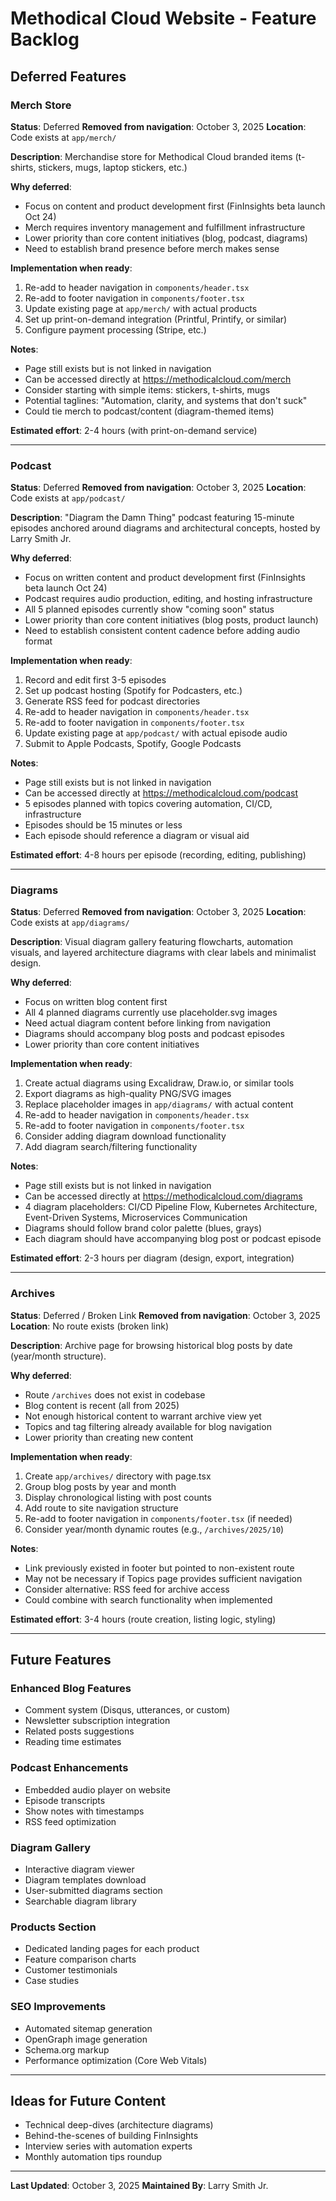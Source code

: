 # Methodical Cloud Website - Feature Backlog

## Deferred Features

### Merch Store

**Status**: Deferred
**Removed from navigation**: October 3, 2025
**Location**: Code exists at `app/merch/`

**Description**:
Merchandise store for Methodical Cloud branded items (t-shirts, stickers, mugs, laptop stickers, etc.)

**Why deferred**:

- Focus on content and product development first (FinInsights beta launch Oct 24)
- Merch requires inventory management and fulfillment infrastructure
- Lower priority than core content initiatives (blog, podcast, diagrams)
- Need to establish brand presence before merch makes sense

**Implementation when ready**:

1. Re-add to header navigation in `components/header.tsx`
2. Re-add to footer navigation in `components/footer.tsx`
3. Update existing page at `app/merch/` with actual products
4. Set up print-on-demand integration (Printful, Printify, or similar)
5. Configure payment processing (Stripe, etc.)

**Notes**:

- Page still exists but is not linked in navigation
- Can be accessed directly at <https://methodicalcloud.com/merch>
- Consider starting with simple items: stickers, t-shirts, mugs
- Potential taglines: "Automation, clarity, and systems that don't suck"
- Could tie merch to podcast/content (diagram-themed items)

**Estimated effort**: 2-4 hours (with print-on-demand service)

---

### Podcast

**Status**: Deferred
**Removed from navigation**: October 3, 2025
**Location**: Code exists at `app/podcast/`

**Description**:
"Diagram the Damn Thing" podcast featuring 15-minute episodes anchored around diagrams and architectural concepts, hosted by Larry Smith Jr.

**Why deferred**:

- Focus on written content and product development first (FinInsights beta launch Oct 24)
- Podcast requires audio production, editing, and hosting infrastructure
- All 5 planned episodes currently show "coming soon" status
- Lower priority than core content initiatives (blog posts, product launch)
- Need to establish consistent content cadence before adding audio format

**Implementation when ready**:

1. Record and edit first 3-5 episodes
2. Set up podcast hosting (Spotify for Podcasters, etc.)
3. Generate RSS feed for podcast directories
4. Re-add to header navigation in `components/header.tsx`
5. Re-add to footer navigation in `components/footer.tsx`
6. Update existing page at `app/podcast/` with actual episode audio
7. Submit to Apple Podcasts, Spotify, Google Podcasts

**Notes**:

- Page still exists but is not linked in navigation
- Can be accessed directly at <https://methodicalcloud.com/podcast>
- 5 episodes planned with topics covering automation, CI/CD, infrastructure
- Episodes should be 15 minutes or less
- Each episode should reference a diagram or visual aid

**Estimated effort**: 4-8 hours per episode (recording, editing, publishing)

---

### Diagrams

**Status**: Deferred
**Removed from navigation**: October 3, 2025
**Location**: Code exists at `app/diagrams/`

**Description**:
Visual diagram gallery featuring flowcharts, automation visuals, and layered architecture diagrams with clear labels and minimalist design.

**Why deferred**:

- Focus on written blog content first
- All 4 planned diagrams currently use placeholder.svg images
- Need actual diagram content before linking from navigation
- Diagrams should accompany blog posts and podcast episodes
- Lower priority than core content initiatives

**Implementation when ready**:

1. Create actual diagrams using Excalidraw, Draw.io, or similar tools
2. Export diagrams as high-quality PNG/SVG images
3. Replace placeholder images in `app/diagrams/` with actual content
4. Re-add to header navigation in `components/header.tsx`
5. Re-add to footer navigation in `components/footer.tsx`
6. Consider adding diagram download functionality
7. Add diagram search/filtering functionality

**Notes**:

- Page still exists but is not linked in navigation
- Can be accessed directly at <https://methodicalcloud.com/diagrams>
- 4 diagram placeholders: CI/CD Pipeline Flow, Kubernetes Architecture, Event-Driven Systems, Microservices Communication
- Diagrams should follow brand color palette (blues, grays)
- Each diagram should have accompanying blog post or podcast episode

**Estimated effort**: 2-3 hours per diagram (design, export, integration)

---

### Archives

**Status**: Deferred / Broken Link
**Removed from navigation**: October 3, 2025
**Location**: No route exists (broken link)

**Description**:
Archive page for browsing historical blog posts by date (year/month structure).

**Why deferred**:

- Route `/archives` does not exist in codebase
- Blog content is recent (all from 2025)
- Not enough historical content to warrant archive view yet
- Topics and tag filtering already available for blog navigation
- Lower priority than creating new content

**Implementation when ready**:

1. Create `app/archives/` directory with page.tsx
2. Group blog posts by year and month
3. Display chronological listing with post counts
4. Add route to site navigation structure
5. Re-add to footer navigation in `components/footer.tsx` (if needed)
6. Consider year/month dynamic routes (e.g., `/archives/2025/10`)

**Notes**:

- Link previously existed in footer but pointed to non-existent route
- May not be necessary if Topics page provides sufficient navigation
- Consider alternative: RSS feed for archive access
- Could combine with search functionality when implemented

**Estimated effort**: 3-4 hours (route creation, listing logic, styling)

---

## Future Features

### Enhanced Blog Features

- Comment system (Disqus, utterances, or custom)
- Newsletter subscription integration
- Related posts suggestions
- Reading time estimates

### Podcast Enhancements

- Embedded audio player on website
- Episode transcripts
- Show notes with timestamps
- RSS feed optimization

### Diagram Gallery

- Interactive diagram viewer
- Diagram templates download
- User-submitted diagrams section
- Searchable diagram library

### Products Section

- Dedicated landing pages for each product
- Feature comparison charts
- Customer testimonials
- Case studies

### SEO Improvements

- Automated sitemap generation
- OpenGraph image generation
- Schema.org markup
- Performance optimization (Core Web Vitals)

---

## Ideas for Future Content

- Technical deep-dives (architecture diagrams)
- Behind-the-scenes of building FinInsights
- Interview series with automation experts
- Monthly automation tips roundup

---

**Last Updated**: October 3, 2025
**Maintained By**: Larry Smith Jr.
